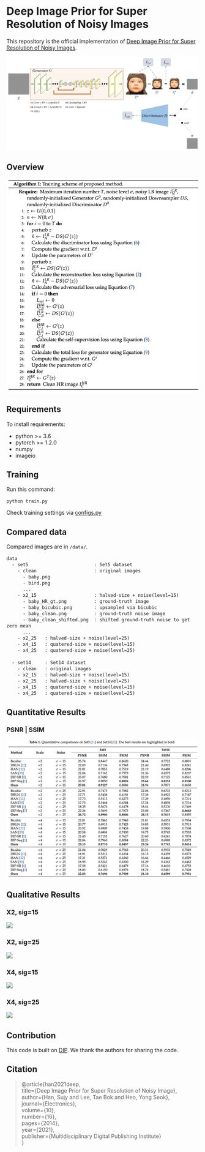 # Deep Image Prior for Super Resolution of Noisy Images

This repository is the official implementation of [Deep Image Prior for Super Resolution of Noisy Images](https://doi.org/10.3390/electronics10162014). 

<img src="fig/fig2.png">

## Overview

<img src="fig/alg.png">

## Requirements

To install requirements:

- python >= 3.6
- pytorch >= 1.2.0
- numpy
- imageio

## Training

Run this command:

```train
python train.py
```

Check training settings via [configs.py](https://github.com/sujyQ/DIPforSRofNoisyImages/blob/42b1d4d6d9ab4cfd651cc9cf2620ddb0dc5ada7b/configs.py)


## Compared data
Compared images are in `/data/`.
~~~
data
  - set5                        : Set5 dataset
    - clean                     : original images
      - baby.png
      - bird.png
      ...
    - x2_15                     : halved-size + noise(level=15)
      - baby_HR_gt.png          : ground-truth image
      - baby_bicubic.png        : upsampled via bicubic
      - baby_clean.png          : ground-truth noise image
      - baby_clean_shifted.png  : shifted ground-truth noise to get zero mean
      ...
    - x2_25   : halved-size + noise(level=25)
    - x4_15   : quatered-size + noise(level=15)
    - x4_25   : quatered-size + noise(level=25)
    
  - set14     : Set14 dataset
    - clean   : original images
    - x2_15   : halved-size + noise(level=15)
    - x2_25   : halved-size + noise(level=25)
    - x4_15   : quatered-size + noise(level=15)
    - x4_25   : quatered-size + noise(level=25)
~~~
## Quantitative Results

### PSNR | SSIM
<img src="fig/tab1.png">

## Qualitative Results

### X2, sig=15
<img src="fig/fig3.png">

### X2, sig=25
<img src="fig/fig4.png">

### X4, sig=15
<img src="fig/fig5.png">

### X4, sig=25
<img src="fig/fig6.png">

## Contribution

This code is built on [DIP](https://github.com/DmitryUlyanov/deep-image-prior). We thank the authors for sharing the code.

## Citation

>@article{han2021deep,  
>  title={Deep Image Prior for Super Resolution of Noisy Image},  
>  author={Han, Sujy and Lee, Tae Bok and Heo, Yong Seok},  
>  journal={Electronics},  
>  volume={10},  
>  number={16},  
>  pages={2014},  
>  year={2021},  
>  publisher={Multidisciplinary Digital Publishing Institute}  
>}
